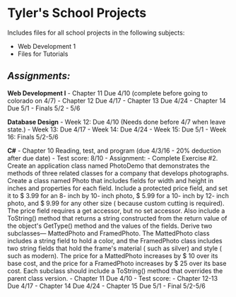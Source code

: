 # Tyler's School Projects

Includes files for all school projects in the following subjects:
- Web Development 1
- Files for Tutorials


*Assignments:*
-----
**Web Development I**
    - Chapter 11 Due 4/10 (complete before going to colorado on 4/7)
    - Chapter 12 Due 4/17
    - Chapter 13 Due 4/24
    - Chapter 14 Due 5/1
    - Finals 5/2 - 5/6

**Database Design**
    - Week 12: Due 4/10 (Needs done before 4/7 when leave state.)
    - Week 13: Due 4/17
    - Week 14: Due 4/24
    - Week 15: Due 5/1
    - Week 16: Finals 5/2-5/6

**C#**
    - Chapter 10 Reading, test, and program (due 4/3/16 - 20% deduction after due date)
      - Test score: 8/10
      - Assignment:
        - Complete Exercise #2. Create an application class named PhotoDemo that demonstrates the methods of three related classes for a company that develops photographs. Create a class named Photo that includes fields for width and height in inches and properties for each field. Include a protected price field, and set it to $ 3.99 for an 8- inch by 10- inch photo, $ 5.99 for a 10- inch by 12- inch photo, and $ 9.99 for any other size ( because custom cutting is required). The price field requires a get accessor, but no set accessor. Also include a ToString() method that returns a string constructed from the return value of the object's GetType() method and the values of the fields. Derive two subclasses— MattedPhoto and FramedPhoto. The MattedPhoto class includes a string field to hold a color, and the FramedPhoto class includes two string fields that hold the frame's material ( such as silver) and style ( such as modern). The price for a MattedPhoto increases by $ 10 over its base cost, and the price for a FramedPhoto increases by $ 25 over its base cost. Each subclass should include a ToString() method that overrides the parent class version.
    - Chapter 11 Due 4/10
      - Test score:
    - Chapter 12-13 Due 4/17
    - Chapter 14 Due 4/24
    - Chapter 15 Due 5/1
    - Final 5/2-5/6
